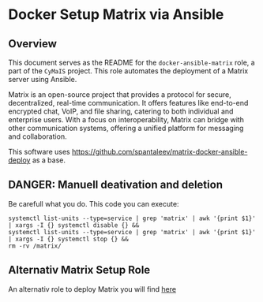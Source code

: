 # Docker Setup Matrix via Ansible

## Overview

This document serves as the README for the `docker-ansible-matrix` role, a part of the `CyMaIS` project. This role automates the deployment of a Matrix server using Ansible. 

Matrix is an open-source project that provides a protocol for secure, decentralized, real-time communication. It offers features like end-to-end encrypted chat, VoIP, and file sharing, catering to both individual and enterprise users. With a focus on interoperability, Matrix can bridge with other communication systems, offering a unified platform for messaging and collaboration.

This software uses https://github.com/spantaleev/matrix-docker-ansible-deploy as a base. 

## DANGER: Manuell deativation and deletion
Be carefull what you do. This code you can execute:
```
systemctl list-units --type=service | grep 'matrix' | awk '{print $1}' | xargs -I {} systemctl disable {} &&
systemctl list-units --type=service | grep 'matrix' | awk '{print $1}' | xargs -I {} systemctl stop {} &&
rm -rv /matrix/
```

##  Alternativ Matrix Setup Role
An alternativ role to deploy Matrix you will find [here](../docker-matrix-compose/)
